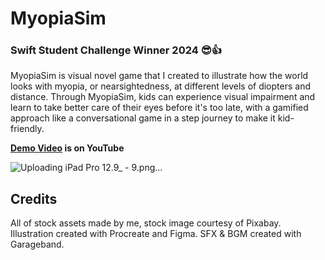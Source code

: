 # MyopiaSim
### Swift Student Challenge Winner 2024 😎👍
MyopiaSim is visual novel game that I created to illustrate how the world looks with myopia, or nearsightedness, at different levels of diopters and distance. 
Through MyopiaSim, kids can experience visual impairment and learn to take better care of their eyes before it's too late, with a gamified approach like a conversational game in a step journey to make it kid-friendly.

**[Demo Video](https://youtu.be/sHBY8pKAU_g) is on YouTube**

![Uploading iPad Pro 12.9_ - 9.png…]()

## Credits

All of stock assets made by me, stock image courtesy of Pixabay.
Illustration created with Procreate and Figma.
SFX & BGM created with Garageband.
